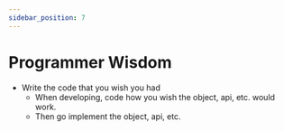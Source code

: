 ```yaml
---
sidebar_position: 7
---
```


# Programmer Wisdom
- Write the code that you wish you had
    - When developing, code how you wish the object, api, etc. would work.
    - Then go implement the object, api, etc.
